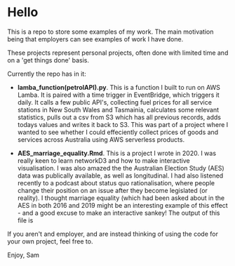 # Hello

This is a repo to store some examples of my work. The main motivation being that employers can see examples of work I have done.

These projects represent personal projects, often done with limited time and on a 'get things done' basis.

Currently the repo has in it: 
- **lamba_function(petrolAPI).py**. This is a function I built to run on AWS Lamba. It is paired with a time trigger in EventBridge, which triggers it daily. It calls a few public API's, collecting fuel prices for all service stations in New South Wales and Tasmainia, calculates some relevant statistics, pulls out a csv from S3 which has all previous records, adds todays values and writes it back to S3. This was part of a project where I wanted to see whether I could effeciently collect prices of goods and services across Australia using AWS serverless products.
  
- **AES_marriage_equality.Rmd**. This is a project I wrote in 2020. I was really keen to learn networkD3 and how to make interactive visualisation. I was also amazed the the Australian Election Study (AES) data was publically available, as well as longitudinal. I had also listened recently to a podcast about status quo rationalisation, where people change their position on an issue after they become legislated (or reality). I thought marriage equality (which had been asked about in the AES in both 2016 and 2019 might be an interesting example of this effect - and a good excuse to make an interactive sankey! The output of this file is 

If you aren't and employer, and are instead thinking of using the code for your own project, feel free to.

Enjoy, 
Sam
